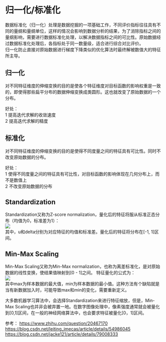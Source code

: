 # 归一化/标准化
数据标准化（归一化）处理是数据挖掘的一项基础工作，不同评价指标往往具有不同的量纲和量纲单位，这样的情况会影响到数据分析的结果，为了消除指标之间的量纲影响，需要进行数据标准化处理，以解决数据指标之间的可比性。原始数据经过数据标准化处理后，各指标处于同一数量级，适合进行综合对比评价。  
归一化防止直接对原始数据进行梯度下降类似的优化算法时最终解被数值大的特征所主导。  

## 归一化
对不同特征维度的伸缩变换的目的是使各个特征维度对目标函数的影响权重是一致的，即使得那些扁平分布的数据伸缩变换成类圆形。这也就改变了原始数据的一个分布。

好处：  
1 提高迭代求解的收敛速度  
2 提高迭代求解的精度

## 标准化
对不同特征维度的伸缩变换的目的是使得不同度量之间的特征具有可比性。同时不改变原始数据的分布。  

好处：  
1 使得不同度量之间的特征具有可比性，对目标函数的影响体现在几何分布上，而不是数值上  
2 不改变原始数据的分布  

## Standardization
Standardization又称为Z-score normalization，量化后的特征将服从标准正态分布（均值为0，标准差为1）：  
![](https://i.imgur.com/fc2muHM.png)  
其中，u和delta分别为对应特征的均值和标准差。量化后的特征将分布在[-1, 1]区间。  

## Min-Max Scaling
Min-Max Scaling又称为Min-Max normalization，也称为离差标准化，是对原始数据的线性变换，使结果值映射到[0 - 1]之间。 特征量化的公式为：  
![](https://i.imgur.com/tFDBBbV.png)  
其中max为样本数据的最大值，min为样本数据的最小值。这种方法有个缺陷就是当有新数据加入时，可能导致max和min的变化，需要重新定义。  

大多数机器学习算法中，会选择Standardization来进行特征缩放，但是，Min-Max Scaling也并非会被弃置一地。在数字图像处理中，像素强度通常就会被量化到[0,1]区间，在一般的神经网络算法中，也会要求特征被量化[0，1]区间。  

参考：
https://www.zhihu.com/question/20467170  
https://blog.csdn.net/leiting_imecas/article/details/54986045  
https://blog.csdn.net/jacke121/article/details/79008333

